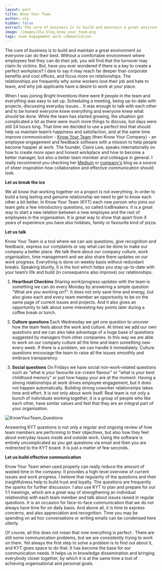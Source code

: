 ```yaml
---
layout: post
title: Know Your Team 
author: ula 
hidden: false
extract: The core of business is to build and maintain a great environment so everyone can do their best. Without a comfortable environment where employees feel they can do their job, you will find that the turnover may claim its victims. But, have you ever wondered if there is a key to create a perfect workplace? I dare to say it may reach far deeper than corporate benefits and cool offices, and focus more on relationships. The relationships are frequently why some workers love their job and hate to leave, and why job applicants have a desire to work at your place.
image: /images/Ula_blog_know_your_team.png
tags: team engagement work communication 
---
```

The core of business is to build and maintain a great environment so everyone can do their best.  Without a comfortable environment where employees feel they can do their job, you will find that the turnover may claim its victims. But, have you ever wondered if there is a key to create a perfect workplace? I dare to say it may reach far deeper than corporate benefits and cool offices, and focus more on relationships. The relationships are frequently why some workers love their job and hate to leave, and why job applicants have a desire to work at your place.

When I was joining Bright Inventions there were 9 people in the team and everything was easy to set up. Scheduling a meeting, being up-to-date with projects, discussing everyday issues… It was enough to talk with each other and to be honest everyone knew everything and everyone knew what should be done. While the team has started growing, the situation got complicated a bit as there were much more things to discuss, but days were still 24 hours long. That time we decided to use a perfect tool that should help us maintain team’s happiness and satisfaction, and at the same time improve communication - [Know Your Team](https://knowyourteam.com/) (then Know Your Company) - an employee engagement and feedback software with a mission to help people become happier at work. The founder, Claire Lew, speaks internationally on how to create more open and honest workplace and how to become a better manager, but also a better team member and colleague in general. I really recommend you checking her [Medium](https://medium.com/@clairejlew) or [company's](https://knowyourteam.com/blog/) blog as a source of sheer inspiration how collaboration and effective communication should look.

**Let us break the ice**

We all know that working together on a project is not everything. In order to build a long lasting and genuine relationship we need to get to know each other a bit better. In Know Your Team (KYT) each new person who joins our team gets a few introductory questions, so called IceBreakers. It is a great way to start a new relation between a new employee and the rest of employees in the organisation. It is great way to show that apart from X years of experience you have also hobbies, family or favourite kind of pizza.

**Let us talk**

Know Your Team is a tool where we can ask questions, give recognition and feedback, express our complaints or say what can be done to make our company a better place. We talk there about our company culture, work organisation, time management and we also share there updates on our work progress. Everything is done on weekly basis without redundant breaks. Speaking bluntly, it is the tool which helps you stay up-to-date with your team’s life and build (in consequence also improve) our relationships.

1. **Heartbeat Checkins**
Sharing work/progress updates with the team is something we can do every Monday by answering  a simple question "What are you working on?". It does not only save time and energy, but also gives each and every team member an opportunity to be on the same page of current issues and projects.  And it also gives an opportunity to talk about some interesting key points later during a coffee break or lunch.

2. **Culture questions**
Each Wednesday we get one question to uncover how the team feels about the work and culture. At times we add our own questions and we can also take advantage of a huge base of questions suggested by managers from other companies.  In this way we are able to work on our company culture all the time and learn something new every week. If there is a problem, we can handle it immediately. Culture questions encourage the team to raise all the issues smoothly and embrace transparency. 

3. **Social questions**
On Fridays we have social non-work-related questions such as “what is your favourite ice-cream flavour" or “what is your best childhood memory” or just how happy your are at the moment. Having a strong relationships at work drives employee engagement, but it does not happen automatically. Building strong coworker relationships takes time and effort. It is not only about work itself. Real team is not only a bunch of individuals working together, it is a group of people who like each other, have similar values and feel that they are an integral part of your organisation. 

![KnowYourTeam_Questions](https://lh3.googleusercontent.com/0hTLOLWH3n1DmCJHsht8Loku478hUcIumx06rp47oyj-umDay7WnhHOnapON9_eBmilQmQHQgLZb "KYT_questions")

Answering KYT questions is not only a regular and ongoing review of how team members are performing to their objectives, but also how they feel about everyday issues inside and outside work.  Using the software is entirely uncomplicated as you get questions via email and then you are  redirected to the KYT board. It is just a matter of few seconds.

**Let us build effective communication**

Know Your Team when used properly can really reduce the amount of wasted time in the company.  It provides a high-level overview of current issues and work progress. I believe that regularity of the questions and their insightfulness help to build trust and loyalty. The questions are frequently the sparks for further discussion. I also use KYT to plan and prepare for our 1:1 meetings, which are a great way of strengthening an individual relationship with each team member and talk about issues raised in regular questions. It is an occasion for face-to-face communication that we do not always have time for on daily basis. And above all, it is time to express concerns, and also appreciation and recognition. Time you may be spending on ad hoc conversations or writing emails can be condensed here utterly.

Of course, all this does not mean that now everything is perfect . There are still some communication problems, but we are consistently trying to work on them. Yet always the first step to solve a problem is to find out about it, and KYT gives space to do that. It has become the base for our communication needs. It helps us in knowledge dissemination and bringing everybody closer together, by which it is at the same time a tool of achieving organisational and personal goals.
